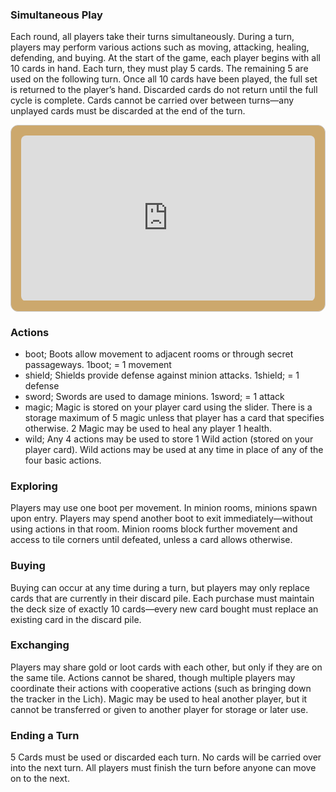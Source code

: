 

### **Simultaneous Play**
Each round, all players take their turns simultaneously. During a turn, players may perform various actions such as moving, attacking, healing, defending, and buying. At the start of the game, each player begins with all 10 cards in hand. Each turn, they must play 5 cards. The remaining 5 are used on the following turn. Once all 10 cards have been played, the full set is returned to the player’s hand. Discarded cards do not return until the full cycle is complete. Cards cannot be carried over between turns—any unplayed cards must be discarded at the end of the turn.

<div style="border: 1px solid #ccc; padding: 16px; border-radius: 12px; max-width: 600px; background-color: #CCA86D; font-family: sans-serif; color: #000;">

  
  <div style="position: relative; padding-bottom: 56.25%; height: 0; overflow: hidden; border-radius: 8px;">
    <iframe 
      src="https://www.youtube.com/embed/flSv0EV0Ltw?si=gJriBwcaDlzlkJE7
" 
      frameborder="0" 
      allow="accelerometer; autoplay; clipboard-write; encrypted-media; gyroscope; picture-in-picture" 
      allowfullscreen 
      style="position: absolute; top: 0; left: 0; width: 100%; height: 100%;">
    </iframe>
  </div>
</div>

### **Actions**
- boot; Boots allow movement to adjacent rooms or through secret passageways. 1boot; = 1 movement
- shield; Shields provide defense against minion attacks. 1shield; = 1 defense
- sword; Swords are used to damage minions. 1sword; = 1 attack
- magic; Magic is stored on your player card using the slider. There is a storage maximum of 5 magic unless that player has a card that specifies otherwise. 2 Magic may be used to heal any player 1 health.
- wild; Any 4 actions may be used to store 1 Wild action (stored on your player card). Wild actions may be used at any time in place of any of the four basic actions.

### **Exploring**
Players may use one boot per movement. In minion rooms, minions spawn upon entry. Players may spend another boot to exit immediately—without using actions in that room. Minion rooms block further movement and access to tile corners until defeated, unless a card allows otherwise.

### **Buying**
Buying can occur at any time during a turn, but players may only replace cards that are currently in their discard pile. Each purchase must maintain the deck size of exactly 10 cards—every new card bought must replace an existing card in the discard pile.

### **Exchanging**
Players may share gold or loot cards with each other, but only if they are on the same tile. Actions cannot be shared, though multiple players may coordinate their actions with cooperative actions (such as bringing down the tracker in the Lich). Magic may be used to heal another player, but it cannot be transferred or given to another player for storage or later use.

### **Ending a Turn**
5 Cards must be used or discarded each turn. No cards will be carried over into the next turn. All players must finish the turn before anyone can move on to the next.
